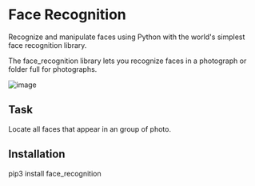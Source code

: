 # Face Recognition

Recognize and manipulate faces using Python with the world's simplest face recognition library.

The face_recognition library lets you recognize faces in a photograph or folder full for photographs.

![image](https://user-images.githubusercontent.com/43942029/81461858-874a7f00-917c-11ea-8de9-9126be93adc8.png)

## Task
Locate all faces that appear in an group of photo.


## Installation 
pip3 install face_recognition
